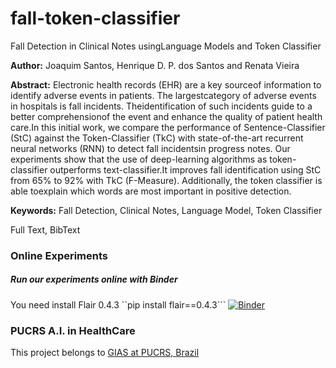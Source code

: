 # fall-token-classifier
Fall Detection in Clinical Notes usingLanguage Models and Token Classifier

**Author:** Joaquim Santos, Henrique D. P. dos Santos and Renata Vieira

**Abstract:** Electronic  health  records  (EHR)  are  a  key  sourceof information to identify adverse events in patients. The largestcategory  of  adverse  events  in  hospitals  is  fall  incidents.  Theidentification  of  such  incidents  guide  to  a  better  comprehensionof  the  event  and  enhance  the  quality  of  patient  health  care.In  this  initial  work,  we  compare  the  performance  of  Sentence-Classifier (StC) against the Token-Classifier (TkC) with state-of-the-art recurrent neural networks (RNN) to detect fall incidentsin  progress  notes.  Our  experiments  show  that  the  use  of  deep-learning algorithms as token-classifier outperforms text-classifier.It improves fall identification using StC from 65% to 92% with TkC  (F-Measure).  Additionally,  the  token  classifier  is  able  toexplain  which  words  are  most  important  in  positive  detection.

**Keywords:** Fall Detection, Clinical Notes, Language Model, Token  Classifier

Full Text, BibText

### Online Experiments
##### Run our experiments online with Binder
You need install Flair 0.4.3 ``pip install flair==0.4.3```
[![Binder](https://mybinder.org/badge.svg)](https://mybinder.org/v2/gh/nlp-pucrs/fall-token-classifier/master)

### PUCRS A.I. in HealthCare
This project belongs to [GIAS at PUCRS, Brazil](http://www.inf.pucrs.br/ia-saude/)
